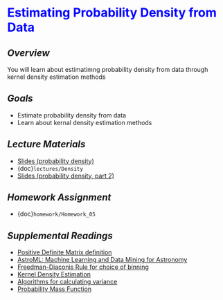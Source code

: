 # <span style="color: blue;"><b>Estimating Probability Density from Data</b></span>

## *Overview*
You will learn about estimatimng probability density from data through kernel density estimation methods

## *Goals*
* Estimate probability density from data
* Learn about kernal density estimation methods

## *Lecture Materials*
* [Slides (probability density)](https://docs.google.com/presentation/d/1BTd_m8EEGN5h32fOXIO8KkBtB7K9QmDe8RQng35LNjg/edit?usp=sharing)
* {doc}`lectures/Density`
* [Slides (probability density, part 2)](https://docs.google.com/presentation/d/1b2FvwWrtog8zATx_3Z89JHYrciuE8s0b9ViKCZXxIHA/edit?usp=sharing)

## *Homework Assignment*
* {doc}`homework/Homework_05`

## *Supplemental Readings*
  * [Positive Definite Matrix definition](https://en.wikipedia.org/wiki/Positive-definite_matrix)
  * [AstroML: Machine Learning and Data Mining for Astronomy](http://www.astroml.org)
  * [Freedman-Diaconis Rule for choice of binning](https://en.wikipedia.org/wiki/Freedman–Diaconis_rule)
  * [Kernel Density Estimation](https://en.wikipedia.org/wiki/Kernel_density_estimation)
  * [Algorithms for calculating variance](https://en.wikipedia.org/wiki/Algorithms_for_calculating_variance)
  * [Probability Mass Function](https://en.wikipedia.org/wiki/Probability_mass_function)


